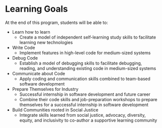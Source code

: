 # Learning Goals

At the end of this program, students will be able to:

- Learn how to learn
    - Create a model of independent self-learning study skills to facilitate learning new technologies
- Write Code
    - Implement features in high-level code for medium-sized systems
- Debug Code
    - Establish a model of debugging skills to facilitate debugging, reading, and understanding existing code in medium-sized systems
- Communicate about Code
    - Apply coding and communication skills combined to team-based software development
- Prepare Themselves for Industry
    - Successful internship in software development and future career
    - Combine their code skills and job-preparation workshops to prepare themselves for a successful internship in software development
- Build Communities rooted in Social Justice
    - Integrate skills learned from social justice, advocacy, diversity, equity, and inclusivity to co-author a supportive learning community